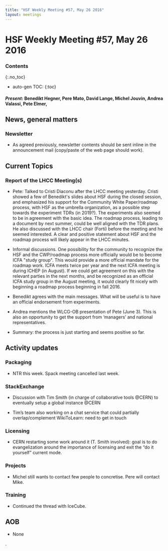 ```yaml
---
title: "HSF Weekly Meeting #57, May 26 2016"
layout: meetings
---
```


# HSF Weekly Meeting #57, May 26 2016

### Contents

{:.no_toc}

- auto-gen TOC: {:toc}

#### _Present_: Benedikt Hegner, Pere Mato, David Lange, Michel Jouvin, Andrea Valassi, Pete Elmer,

## News, general matters

### Newsletter

- As agreed previously, newsletter contents should be sent inline in the
  announcement mail (copy/paste of the web page should work).

## Current Topics

### Report of the LHCC Meeting(s)

- Pete: Talked to Cristi Diaconu after the LHCC meeting yesterday. Cristi showed
  a few of Benedikt's slides about HSF during the closed session, and emphasized
  his support for the Community White Paper/roadmap process, with HSF as the
  umbrella organization, as a possible step towards the experiment TDRs (in
  2019?). The experiments also seemed to be in agreement with the basic idea.
  The roadmap process, leading to a document by next summer, could be well
  aligned with the TDR plans. He also discussed with the LHCC chair (Forti)
  before the meeting and he seemed interested. A clear and positive statement
  about HSF and the roadmap process will likely appear in the LHCC minutes.

- Informal discussions. One possibility for the community to recognize the HSF
  and the CWP/roadmap process more officially would be to become ICFA "study
  group". This would provide a more official mandate for the roadmap work. ICFA
  meets twice per year and the next ICFA meeting is during ICHEP (in August). If
  we could get agreement on this with the relevant parties in the next months,
  and be recognized as an official ICFA study group in the August meeting, it
  would clearly fit nicely with beginning a roadmap process beginning in
  fall 2016.

- Benedikt agrees with the main messages. What will be useful is to have an
  official endorsement from experiments.

- Andrea mentions the WLCG-OB presentation of Pete (June 3). This is also an
  opportunity to get the support from ‘managers’ and national representatives.

- Summary: the process is just starting and seems positive so far.

## Activity updates

### Packaging

- NTR this week. Spack meeting cancelled last week.

### StackExchange

- Discussion with Tim Smith (in charge of collaborative tools @CERN) to
  eventually setup a global instance @CERN

- Tim’s team also working on a chat service that could partially
  overlap/complement WikiToLearn: need to get in touch

### Licensing

- CERN restarting some work around it (T. Smith involved): goal is to do
  evangelization around the importance of licensing and exit the “do it
  yourself” current mode.

### Projects

- Michel still wants to contact few people to concretise. Pere will contact
  Mike.

### Training

- Continued the thread with IceCube.

## AOB

- None

.
